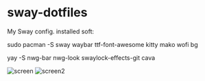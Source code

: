 # sway-dotfiles

My Sway config.
installed soft:

sudo pacman -S sway waybar
ttf-font-awesome kitty mako wofi bg

yay -S nwg-bar nwg-look swaylock-effects-git cava


![screen](https://user-images.githubusercontent.com/62457015/190975739-9c0ea70a-7757-4e1c-941e-1d214677d927.png)
![screen2](https://user-images.githubusercontent.com/62457015/190975745-0a2746e7-dda7-476e-9327-3de9f2539d87.png)
